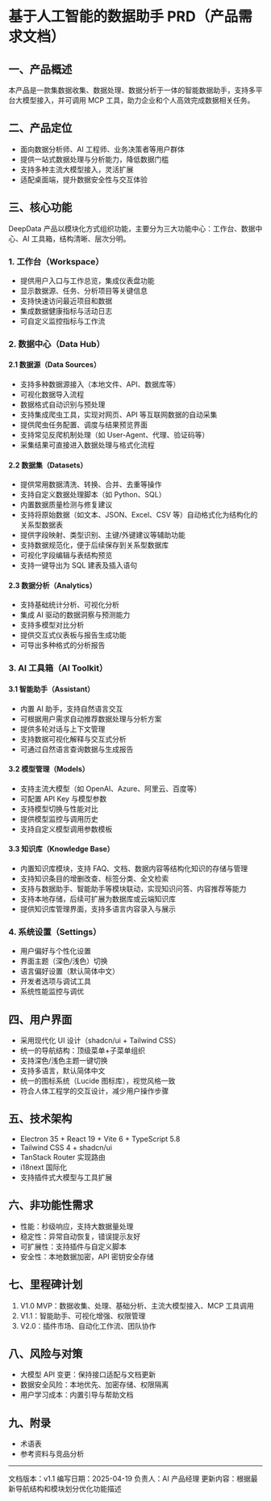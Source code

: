 # 基于人工智能的数据助手 PRD（产品需求文档）

## 一、产品概述

本产品是一款集数据收集、数据处理、数据分析于一体的智能数据助手，支持多平台大模型接入，并可调用 MCP 工具，助力企业和个人高效完成数据相关任务。

## 二、产品定位

- 面向数据分析师、AI 工程师、业务决策者等用户群体
- 提供一站式数据处理与分析能力，降低数据门槛
- 支持多种主流大模型接入，灵活扩展
- 适配桌面端，提升数据安全性与交互体验

## 三、核心功能

DeepData 产品以模块化方式组织功能，主要分为三大功能中心：工作台、数据中心、AI 工具箱，结构清晰、层次分明。

### 1. 工作台（Workspace）
- 提供用户入口与工作总览，集成仪表盘功能
- 显示数据源、任务、分析项目等关键信息
- 支持快速访问最近项目和数据
- 集成数据健康指标与活动日志
- 可自定义监控指标与工作流

### 2. 数据中心（Data Hub）

#### 2.1 数据源（Data Sources）
- 支持多种数据源接入（本地文件、API、数据库等）
- 可视化数据导入流程
- 数据格式自动识别与预处理
- 支持集成爬虫工具，实现对网页、API 等互联网数据的自动采集
- 提供爬虫任务配置、调度与结果预览界面
- 支持常见反爬机制处理（如 User-Agent、代理、验证码等）
- 采集结果可直接进入数据处理与格式化流程

#### 2.2 数据集（Datasets）
- 提供常用数据清洗、转换、合并、去重等操作
- 支持自定义数据处理脚本（如 Python、SQL）
- 内置数据质量检测与修复建议
- 支持将原始数据（如文本、JSON、Excel、CSV 等）自动格式化为结构化的关系型数据表
- 提供字段映射、类型识别、主键/外键建议等辅助功能
- 支持数据规范化，便于后续保存到关系型数据库
- 可视化字段编辑与表结构预览
- 支持一键导出为 SQL 建表及插入语句

#### 2.3 数据分析（Analytics）
- 支持基础统计分析、可视化分析
- 集成 AI 驱动的数据洞察与预测能力
- 支持多模型对比分析
- 提供交互式仪表板与报告生成功能
- 可导出多种格式的分析报告

### 3. AI 工具箱（AI Toolkit）

#### 3.1 智能助手（Assistant）
- 内置 AI 助手，支持自然语言交互
- 可根据用户需求自动推荐数据处理与分析方案
- 提供多轮对话与上下文管理
- 支持数据可视化解释与交互式分析
- 可通过自然语言查询数据与生成报告

#### 3.2 模型管理（Models）
- 支持主流大模型（如 OpenAI、Azure、阿里云、百度等）
- 可配置 API Key 与模型参数
- 支持模型切换与性能对比
- 提供模型监控与调用历史
- 支持自定义模型调用参数模板

#### 3.3 知识库（Knowledge Base）
- 内置知识库模块，支持 FAQ、文档、数据内容等结构化知识的存储与管理
- 支持知识条目的增删改查、标签分类、全文检索
- 支持与数据助手、智能助手等模块联动，实现知识问答、内容推荐等能力
- 支持本地存储，后续可扩展为数据库或云端知识库
- 提供知识库管理界面，支持多语言内容录入与展示

### 4. 系统设置（Settings）
- 用户偏好与个性化设置
- 界面主题（深色/浅色）切换
- 语言偏好设置（默认简体中文）
- 开发者选项与调试工具
- 系统性能监控与调优

## 四、用户界面

- 采用现代化 UI 设计（shadcn/ui + Tailwind CSS）
- 统一的导航结构：顶级菜单+子菜单组织
- 支持深色/浅色主题一键切换
- 支持多语言，默认简体中文
- 统一的图标系统（Lucide 图标库），视觉风格一致
- 符合人体工程学的交互设计，减少用户操作步骤

## 五、技术架构

- Electron 35 + React 19 + Vite 6 + TypeScript 5.8
- Tailwind CSS 4 + shadcn/ui
- TanStack Router 实现路由
- i18next 国际化
- 支持插件式大模型与工具扩展

## 六、非功能性需求

- 性能：秒级响应，支持大数据量处理
- 稳定性：异常自动恢复，错误提示友好
- 可扩展性：支持插件与自定义脚本
- 安全性：本地数据加密，API 密钥安全存储

## 七、里程碑计划

1. V1.0 MVP：数据收集、处理、基础分析、主流大模型接入、MCP 工具调用
2. V1.1：智能助手、可视化增强、权限管理
3. V2.0：插件市场、自动化工作流、团队协作

## 八、风险与对策

- 大模型 API 变更：保持接口适配与文档更新
- 数据安全风险：本地优先、加密存储、权限隔离
- 用户学习成本：内置引导与帮助文档

## 九、附录

- 术语表
- 参考资料与竞品分析

---

文档版本：v1.1
编写日期：2025-04-19
负责人：AI 产品经理
更新内容：根据最新导航结构和模块划分优化功能描述
